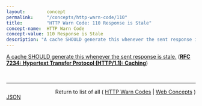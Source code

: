 ```yaml
---
layout:        concept
permalink:     "/concepts/http-warn-code/110"
title:         "HTTP Warn Code: 110 Response is Stale"
concept-name:  HTTP Warn Code
concept-value: 110 Response is Stale
description: "A cache SHOULD generate this whenever the sent response is stale."
---
```


[A cache SHOULD generate this whenever the sent response is stale.](https://datatracker.ietf.org/doc/html/rfc7234#section-5.5.1 "Read documentation for HTTP Warn Code &#34;110&#34;") (**[RFC 7234: Hypertext Transfer Protocol (HTTP/1.1): Caching](/specs/IETF/RFC/7234 "The Hypertext Transfer Protocol (HTTP) is an application-level protocol for distributed, collaborative, hypertext information systems. This document defines requirements on HTTP caches and the associated header fields that control cache behavior or indicate cacheable response messages.")**)

<br/>
<hr/>

<p style="float : left"><a href="./110.json" title="JSON representing this particular Web Concept value">JSON</a></p>
<p style="text-align: right">Return to list of all ( <a href="../http-warn-code/">HTTP Warn Codes</a> | <a href="../">Web Concepts</a> )</p>
